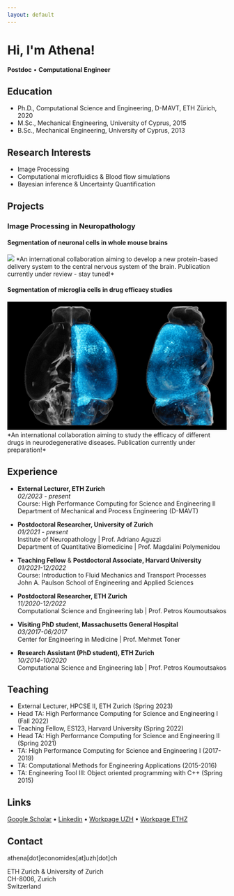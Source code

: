 ```yaml
---
layout: default
---
```


# Hi, I'm Athena!
**Postdoc**  •  **Computational Engineer**


## Education

* Ph.D., Computational Science and Engineering, D-MAVT, ETH Zürich, 2020
* M.Sc., Mechanical Engineering, University of Cyprus, 2015
* B.Sc., Mechanical Engineering, University of Cyprus, 2013


## Research Interests

* Image Processing
* Computational microfluidics & Blood flow simulations
* Bayesian inference & Uncertainty Quantification


## Projects

### Image Processing in Neuropathology

#### Segmentation of neuronal cells in whole mouse brains
<img src="graphics/avg_all_groups.gif"/>
*An international collaboration aiming to develop a new protein-based delivery system to the central nervous system of the brain. Publication currently under review - stay tuned!*


#### Segmentation of microglia cells in drug efficacy studies
<img src="graphics/group3_CombinedFrontSide.jpg"/>
*An international collaboration aiming to study the efficacy of different drugs in neurodegenerative diseases. Publication currently under preparation!*



## Experience

* **External Lecturer, ETH Zurich**<br>
*02/2023 - present*<br>
Course: High Performance Computing for Science and Engineering II<br>
Department of Mechanical and Process Engineering (D-MAVT)

* **Postdoctoral Researcher, University of Zurich**<br>
*01/2021 - present*<br>
Institute of Neuropathology | Prof. Adriano Aguzzi<br>
Department of Quantitative Biomedicine | Prof. Magdalini Polymenidou

* **Teaching Fellow** & **Postdoctoral Associate, Harvard University**<br>
*01/2021-12/2022*<br>
Course: Introduction to Fluid Mechanics and Transport Processes<br>
John A. Paulson School of Engineering and Applied Sciences

* **Postdoctoral Researcher, ETH Zurich**<br>
*11/2020-12/2022*<br>
Computational Science and Engineering lab | Prof. Petros Koumoutsakos

* **Visiting PhD student, Massachusetts General Hospital**<br>
*03/2017-06/2017*<br>
Center for Engineering in Medicine | Prof. Mehmet Toner

* **Research Assistant (PhD student), ETH Zurich**<br>
*10/2014-10/2020*<br>
Computational Science and Engineering lab | Prof. Petros Koumoutsakos


## Teaching

* External Lecturer, HPCSE II, ETH Zurich (Spring 2023)
* Head TA: High Performance Computing for Science and Engineering I (Fall 2022)
* Teaching Fellow, ES123, Harvard University (Spring 2022)
* Head TA: High Performance Computing for Science and Engineering II (Spring 2021)
* TA: High Performance Computing for Science and Engineering I (2017-2019)
* TA: Computational Methods for Engineering Applications (2015-2016)
* TA: Engineering Tool III: Object oriented programming with C++ (Spring 2015)

## Links

<i class="fa-solid fa-graduation-cap"></i> [Google Scholar](https://scholar.google.com/citations?user=EICX1aMAAAAJ) • <i class="fa-brands fa-linkedin"></i> [Linkedin](https://ch.linkedin.com/in/athena-economides) • <i class="fa-solid fa-laptop"></i> [Workpage UZH](https://www.polymenidoulab.com/people.html) • <i class="fa-solid fa-laptop"></i> [Workpage ETHZ](https://www.cse-lab.ethz.ch/member/athena-economides/)


## Contact

<i class="fa-solid fa-envelope"></i> athena[dot]economides[at]uzh[dot]ch

ETH Zurich & University of Zurich<br>
CH-8006, Zurich<br>
Switzerland<br>

